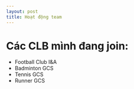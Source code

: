 ```yaml
---
layout: post
title: Hoạt động team
---
```


# Các CLB mình đang join:
* Football Club I&A
* Badminton GCS
* Tennis GCS
* Runner GCS
